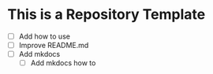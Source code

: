# This is a Repository Template

- [ ] Add how to use
- [ ] Improve README.md
- [ ] Add mkdocs
  - [ ] Add mkdocs how to
